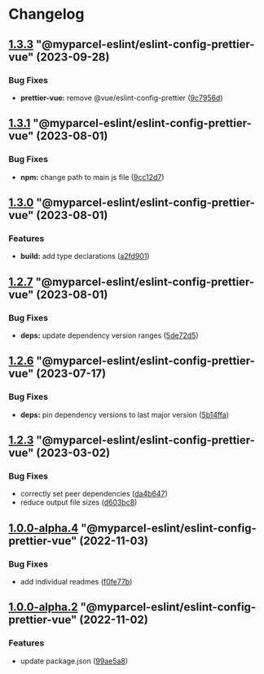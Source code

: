 # Changelog

<!-- MONODEPLOY:BELOW -->

## [1.3.3](https://github/myparcelnl/eslint/compare/@myparcel-eslint/eslint-config-prettier-vue@1.3.2...@myparcel-eslint/eslint-config-prettier-vue@1.3.3) "@myparcel-eslint/eslint-config-prettier-vue" (2023-09-28)


### Bug Fixes

* **prettier-vue:** remove @vue/eslint-config-prettier ([9c7956d](https://github/myparcelnl/eslint/commit/9c7956d0c8af7fca871912369f9a21d3e765e079))




## [1.3.1](https://github/myparcelnl/eslint/compare/@myparcel-eslint/eslint-config-prettier-vue@1.3.0...@myparcel-eslint/eslint-config-prettier-vue@1.3.1) "@myparcel-eslint/eslint-config-prettier-vue" (2023-08-01)


### Bug Fixes

* **npm:** change path to main js file ([9cc12d7](https://github/myparcelnl/eslint/commit/9cc12d729d6267bf438eae98315340f2410514d4))




## [1.3.0](https://github/myparcelnl/eslint/compare/@myparcel-eslint/eslint-config-prettier-vue@1.2.7...@myparcel-eslint/eslint-config-prettier-vue@1.3.0) "@myparcel-eslint/eslint-config-prettier-vue" (2023-08-01)


### Features

* **build:** add type declarations ([a2fd901](https://github/myparcelnl/eslint/commit/a2fd901740f9ee4a536f7672ebf0f46441512697))




## [1.2.7](https://github/myparcelnl/eslint/compare/@myparcel-eslint/eslint-config-prettier-vue@1.2.6...@myparcel-eslint/eslint-config-prettier-vue@1.2.7) "@myparcel-eslint/eslint-config-prettier-vue" (2023-08-01)


### Bug Fixes

* **deps:** update dependency version ranges ([5de72d5](https://github/myparcelnl/eslint/commit/5de72d5238ff39c4b010926c159bcaeb4b8ccf53))




## [1.2.6](https://github/myparcelnl/eslint/compare/@myparcel-eslint/eslint-config-prettier-vue@1.2.5...@myparcel-eslint/eslint-config-prettier-vue@1.2.6) "@myparcel-eslint/eslint-config-prettier-vue" (2023-07-17)


### Bug Fixes

* **deps:** pin dependency versions to last major version ([5b14ffa](https://github/myparcelnl/eslint/commit/5b14ffa38c220bd614d46bfe61845c40e638255c))




## [1.2.3](https://github/myparcelnl/eslint/compare/@myparcel-eslint/eslint-config-prettier-vue@1.2.2...@myparcel-eslint/eslint-config-prettier-vue@1.2.3) "@myparcel-eslint/eslint-config-prettier-vue" (2023-03-02)


### Bug Fixes

* correctly set peer dependencies ([da4b647](https://github/myparcelnl/eslint/commit/da4b6474c8f3b996ecfb3fe571c46e4c97eb0104))
* reduce output file sizes ([d603bc8](https://github/myparcelnl/eslint/commit/d603bc80a73f0911e6734fcbf2049bf110704821))




## [1.0.0-alpha.4](https://github/myparcelnl/eslint/compare/@myparcel-eslint/eslint-config-prettier-vue@1.0.0-alpha.3...@myparcel-eslint/eslint-config-prettier-vue@1.0.0-alpha.4) "@myparcel-eslint/eslint-config-prettier-vue" (2022-11-03)


### Bug Fixes

* add individual readmes ([f0fe77b](https://github/myparcelnl/eslint/commit/f0fe77bd13668afdc7472d474aa967771945ae99))




## [1.0.0-alpha.2](https://github/myparcelnl/eslint/compare/@myparcel-eslint/eslint-config-prettier-vue@1.0.0-alpha.0...@myparcel-eslint/eslint-config-prettier-vue@1.0.0-alpha.2) "@myparcel-eslint/eslint-config-prettier-vue" (2022-11-02)


### Features

* update package.json ([99ae5a8](https://github/myparcelnl/eslint/commit/99ae5a866389101f92e0b7ea077306d9dabb44e4))


